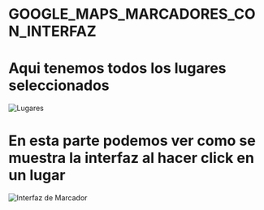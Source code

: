 # GOOGLE_MAPS_MARCADORES_CON_INTERFAZ
# Aqui tenemos todos los lugares seleccionados
![Lugares](https://user-images.githubusercontent.com/111142639/221385062-43f97f0c-af8e-4c49-ab98-bace9aee546a.png)
# En esta parte podemos ver como se muestra la interfaz al hacer click en un lugar
![Interfaz de Marcador](https://user-images.githubusercontent.com/111142639/221385065-84433613-f962-43a4-8fce-e9f266bddeb3.png)
